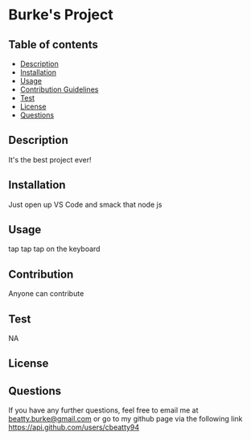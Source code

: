 
# **Burke's Project**



## Table of contents
- [Description](#Description)
- [Installation](#Installation)
- [Usage](#Usage)
- [Contribution Guidelines](#Contribution)
- [Test](#Test)
- [License](#License)
- [Questions](#Questions)
 

## Description 

It's the best project ever!

## Installation

Just open up VS Code and smack that node js

## Usage

tap tap tap on the keyboard

## Contribution

Anyone can contribute

## Test

NA

## License



## Questions

If you have any further questions, feel free to email me at beatty.burke@gmail.com or go to my github page via the following link https://api.github.com/users/cbeatty94


    